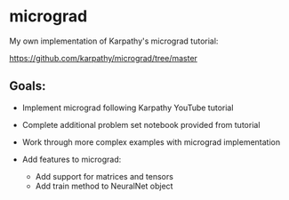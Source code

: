 # micrograd

My own implementation of Karpathy's micrograd tutorial:

https://github.com/karpathy/micrograd/tree/master

## Goals:

* Implement micrograd following Karpathy YouTube tutorial

* Complete additional problem set notebook provided from tutorial

* Work through more complex examples with micrograd implementation

* Add features to micrograd:
    * Add support for matrices and tensors
    * Add train method to NeuralNet object